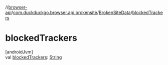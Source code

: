 //[browser-api](../../../index.md)/[com.duckduckgo.browser.api.brokensite](../index.md)/[BrokenSiteData](index.md)/[blockedTrackers](blocked-trackers.md)

# blockedTrackers

[androidJvm]\
val [blockedTrackers](blocked-trackers.md): [String](https://kotlinlang.org/api/latest/jvm/stdlib/kotlin/-string/index.html)
